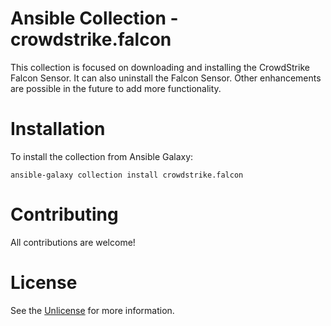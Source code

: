# Ansible Collection - crowdstrike.falcon

This collection is focused on downloading and installing the CrowdStrike Falcon Sensor.
It can also uninstall the Falcon Sensor. Other enhancements are possible in the future
to add more functionality.

# Installation

To install the collection from Ansible Galaxy:

```
ansible-galaxy collection install crowdstrike.falcon
```

# Contributing

All contributions are welcome!

# License

See the [Unlicense](LICENSE) for more information.
